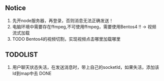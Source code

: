 
## Notice
1. 先开node服务器，再登录，否则消息无法正确发送！
2. 电脑环境中需要存在ffmpeg,不可使用ffmpeg，需要使用Bentos4 !! -> 视频流式加载
3. TODO Bentos4的视频切割，实现视频点击哪里加载哪里

## TODOLIST
1. 用户聊天状态失活，在发送消息时，带上自己的socketId，如果失活，添加该Id到map中去 DONE